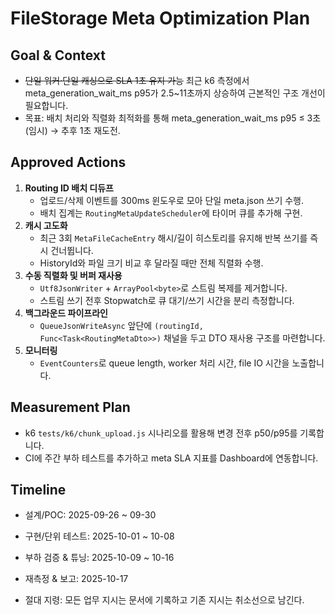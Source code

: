 # FileStorage Meta Optimization Plan

## Goal & Context
- ~~단일 워커·단일 캐싱으로 SLA 1초 유지 가능~~ 최근 k6 측정에서 meta_generation_wait_ms p95가 2.5~11초까지 상승하여 근본적인 구조 개선이 필요합니다.
- 목표: 배치 처리와 직렬화 최적화를 통해 meta_generation_wait_ms p95 ≤ 3초(임시) → 추후 1초 재도전.

## Approved Actions
1. **Routing ID 배치 디듀프**
   - 업로드/삭제 이벤트를 300ms 윈도우로 모아 단일 meta.json 쓰기 수행.
   - 배치 집계는 `RoutingMetaUpdateScheduler`에 타이머 큐를 추가해 구현.
2. **캐시 고도화**
   - 최근 3회 `MetaFileCacheEntry` 해시/길이 히스토리를 유지해 반복 쓰기를 즉시 건너뜁니다.
   - HistoryId와 파일 크기 비교 후 달라질 때만 전체 직렬화 수행.
3. **수동 직렬화 및 버퍼 재사용**
   - `Utf8JsonWriter` + `ArrayPool<byte>`로 스트림 복제를 제거합니다.
   - 스트림 쓰기 전후 Stopwatch로 큐 대기/쓰기 시간을 분리 측정합니다.
4. **백그라운드 파이프라인**
   - `QueueJsonWriteAsync` 앞단에 `(routingId, Func<Task<RoutingMetaDto>>)` 채널을 두고 DTO 재사용 구조를 마련합니다.
5. **모니터링**
   - `EventCounters`로 queue length, worker 처리 시간, file IO 시간을 노출합니다.

## Measurement Plan
- k6 `tests/k6/chunk_upload.js` 시나리오를 활용해 변경 전후 p50/p95를 기록합니다.
- CI에 주간 부하 테스트를 추가하고 meta SLA 지표를 Dashboard에 연동합니다.

## Timeline
- 설계/POC: 2025-09-26 ~ 09-30
- 구현/단위 테스트: 2025-10-01 ~ 10-08
- 부하 검증 & 튜닝: 2025-10-09 ~ 10-16
- 재측정 & 보고: 2025-10-17

- 절대 지령: 모든 업무 지시는 문서에 기록하고 기존 지시는 취소선으로 남긴다.
